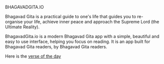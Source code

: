 BHAGAVADGITA.IO

Bhagavad Gita is a practical guide to one's life that guides you to re-organise your life, achieve
inner peace and approach the Supreme Lord (the Ultimate Reality).

BhagavadGita.io is a modern Bhagavad Gita app with a simple, beautiful and easy to use interface,
helping you focus on reading. It is an app built for Bhagavad Gita readers, by Bhagavad Gita
readers.

Here is the [verse of the day](https://bhagavadgita.io/verse-of-the-day/)